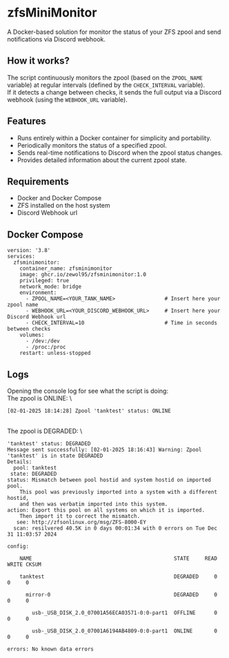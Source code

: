 # zfsMiniMonitor
A Docker-based solution for monitor the status of your ZFS zpool and send notifications via Discord webhook.

## How it works?
The script continuously monitors the zpool (based on the `ZPOOL_NAME` variable) at regular intervals (defined by the `CHECK_INTERVAL` variable). \
If it detects a change between checks, it sends the full output via a Discord webhook (using the `WEBHOOK_URL` variable).

## Features
- Runs entirely within a Docker container for simplicity and portability.
- Periodically monitors the status of a specified zpool.
- Sends real-time notifications to Discord when the zpool status changes.
- Provides detailed information about the current zpool state.

## Requirements
- Docker and Docker Compose
- ZFS installed on the host system
- Discord Webhook url

## Docker Compose

```
version: '3.8'
services:
  zfsminimonitor:
    container_name: zfsminimonitor
    image: ghcr.io/zewol95/zfsminimonitor:1.0
    privileged: true
    network_mode: bridge
    environment:
      - ZPOOL_NAME=<YOUR_TANK_NAME>                # Insert here your zpool name
      - WEBHOOK_URL=<YOUR_DISCORD_WEBHOOK_URL>     # Insert here your Discord Webhook url
      - CHECK_INTERVAL=10                          # Time in seconds between checks
    volumes:
      - /dev:/dev
      - /proc:/proc
    restart: unless-stopped

```

## Logs
Opening the console log for see what the script is doing: \
The zpool is ONLINE: \
```
[02-01-2025 18:14:28] Zpool 'tanktest' status: ONLINE
```
\
The zpool is DEGRADED: \
```
'tanktest' status: DEGRADED
Message sent successfully: [02-01-2025 18:16:43] Warning: Zpool 'tanktest' is in state DEGRADED
Details:
  pool: tanktest
 state: DEGRADED
status: Mismatch between pool hostid and system hostid on imported pool.
	This pool was previously imported into a system with a different hostid,
	and then was verbatim imported into this system.
action: Export this pool on all systems on which it is imported.
	Then import it to correct the mismatch.
   see: http://zfsonlinux.org/msg/ZFS-8000-EY
  scan: resilvered 40.5K in 0 days 00:01:34 with 0 errors on Tue Dec 31 11:03:57 2024

config:

	NAME                                              STATE     READ WRITE CKSUM

	tanktest                                          DEGRADED     0     0     0

	  mirror-0                                        DEGRADED     0     0     0

	    usb-_USB_DISK_2.0_07001A56ECA03571-0:0-part1  OFFLINE      0     0     0

	    usb-_USB_DISK_2.0_07001A6194AB4809-0:0-part1  ONLINE       0     0     0

errors: No known data errors
```




